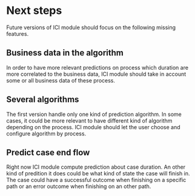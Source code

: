 # Next steps

Future versions of ICI module should focus on the following missing features.

## Business data in the algorithm

In order to have more relevant predictions on process which duration are more correlated to the business data, ICI module should take in account some or all business data of these process.

## Several algorithms

The first version handle only one kind of prediction algorithm. In some cases, it could be more relevant to have different kind of algorithm depending on the process. ICI module should let the user choose and configure algorithm by process.

## Predict case end flow

Right now ICI module compute prediction about case duration. An other kind of predition it does could be what kind of state the case will finish in. The case could have a successful outcome when finishing on a specific path or an error outcome when finishing on an other path.
